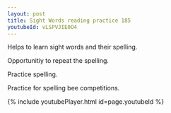 ```yaml
---
layout: post
title: Sight Words reading practice 185
youtubeId: vLSPVJIE0O4
---
```

 
 
Helps to learn sight words and their spelling.

Opportunitiy to repeat the spelling. 

Practice spelling. 
 
Practice for spelling bee competitions. 
 
{% include youtubePlayer.html id=page.youtubeId %}
 
 
